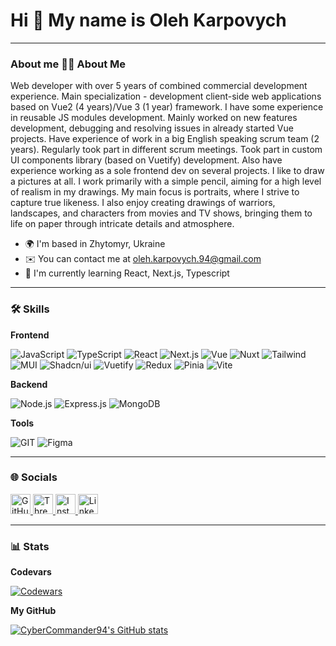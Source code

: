 # Hi 👋 My name is Oleh Karpovych

---

### About me 👨‍💻 About Me

Web developer with over 5 years of combined commercial development experience. Main specialization - development client-side web applications based on Vue2 (4 years)/Vue 3 (1 year) framework. I have some experience in reusable JS modules development. Mainly worked on new features development, debugging and resolving issues in already started Vue projects. Have experience of work in a big English speaking scrum team (2 years). Regularly took part in different scrum meetings. Took part in custom UI components library (based on Vuetify) development. Also have experience working as a sole frontend dev on several projects. I like to draw a pictures at all. I work primarily with a simple pencil, aiming for a high level of realism in my drawings. My main focus is portraits, where I strive to capture true likeness. I also enjoy creating drawings of warriors, landscapes, and characters from movies and TV shows, bringing them to life on paper through intricate details and atmosphere.

- 🌍 I'm based in Zhytomyr, Ukraine
- ✉️ You can contact me at [oleh.karpovych.94@gmail.com](mailto:oleh.karpovych.94@gmail.com)
- 🧠 I'm currently learning React, Next.js, Typescript

---

### 🛠 Skills

**Frontend**

![JavaScript](https://img.shields.io/badge/JavaScript-F7DF1E?style=for-the-badge&logo=javascript&logoColor=black)
![TypeScript](https://img.shields.io/badge/TypeScript-3178c6?style=for-the-badge&logo=typescript&logoColor=white)
![React](https://img.shields.io/badge/React-20232a?style=for-the-badge&logo=react&logoColor=61dafb)
![Next.js](https://img.shields.io/badge/Next.js-000000?style=for-the-badge&logo=nextdotjs&logoColor=white)
![Vue](https://img.shields.io/badge/Vue-ffffff?style=for-the-badge&logo=vuedotjs&logoColor=4FC08D)
![Nuxt](https://img.shields.io/badge/Nuxt-ffffff?style=for-the-badge&logo=nuxt&logoColor=00DC82)
![Tailwind](https://img.shields.io/badge/Tailwind-20232a?style=for-the-badge&logo=tailwindcss&logoColor=06B6D4)
![MUI](https://img.shields.io/badge/MUI-20232a?style=for-the-badge&logo=mui&logoColor=%23007FFF)
![Shadcn/ui](https://img.shields.io/badge/Shadcn%2Fui-ffffff?style=for-the-badge&logo=shadcnui&logoColor=000000)
![Vuetify](https://img.shields.io/badge/Vuetify-ffffff?style=for-the-badge&logo=vuetify&logoColor=1867C0)
![Redux](https://img.shields.io/badge/Redux-ffffff?style=for-the-badge&logo=redux&logoColor=764ABC)
![Pinia](https://img.shields.io/badge/Pinia-25c2a0?style=for-the-badge&logo=pinia&logoColor=FFD859)
![Vite](https://img.shields.io/badge/Vite-ffffff?style=for-the-badge&logo=vite&logoColor=646CFF)

**Backend**

![Node.js](https://img.shields.io/badge/Node.JS-20232a?style=for-the-badge&logo=nodedotjs&logoColor=5FA04E)
![Express.js](https://img.shields.io/badge/Express-ffffff?style=for-the-badge&logo=express&logoColor=000000)
![MongoDB](https://img.shields.io/badge/MongoDB-20232a?style=for-the-badge&logo=mongodb&logoColor=47A248)

**Tools**

![GIT](https://img.shields.io/badge/GIT-20232a?style=for-the-badge&logo=git&logoColor=F05032)
![Figma](https://img.shields.io/badge/Figma-ffffff?style=for-the-badge&logo=figma&logoColor=F24E1E)

---

### 🌐 Socials

<a href="https://www.github.com/CyberCommander94" target="_blank" rel="noreferrer"> <picture> <source media="(prefers-color-scheme: dark)" srcset="https://raw.githubusercontent.com/danielcranney/readme-generator/main/public/icons/socials/github-dark.svg" /> <source media="(prefers-color-scheme: light)" srcset="https://raw.githubusercontent.com/danielcranney/readme-generator/main/public/icons/socials/github.svg" /> <img src="https://raw.githubusercontent.com/danielcranney/readme-generator/main/public/icons/socials/github.svg" width="32" height="32" alt="GitHub" title="GitHub" /> </picture> </a>
<a href="https://www.threads.net/@ewizardua" target="_blank" rel="noreferrer"> <picture> <source media="(prefers-color-scheme: dark)" srcset="https://raw.githubusercontent.com/danielcranney/readme-generator/main/public/icons/socials/threads-dark.svg" /> <source media="(prefers-color-scheme: light)" srcset="https://raw.githubusercontent.com/danielcranney/readme-generator/main/public/icons/socials/threads.svg" /> <img src="https://raw.githubusercontent.com/danielcranney/readme-generator/main/public/icons/socials/threads.svg" width="32" height="32" alt="Threads" title="Threads" /> </picture> </a>
<a href="https://www.instagram.com/ewizardua/" target="_blank" rel="noreferrer"> <picture> <source media="(prefers-color-scheme: dark)" srcset="https://raw.githubusercontent.com/danielcranney/readme-generator/main/public/icons/socials/instagram-dark.svg" /> <source media="(prefers-color-scheme: light)" srcset="https://raw.githubusercontent.com/danielcranney/readme-generator/main/public/icons/socials/instagram.svg" /> <img src="https://raw.githubusercontent.com/danielcranney/readme-generator/main/public/icons/socials/instagram.svg" width="32" height="32" alt="Instagram" title="Instagram" /> </picture> </a>
<a href="https://www.linkedin.com/in/oleh-karpovych-512942103" target="_blank" rel="noreferrer"> <picture> <source media="(prefers-color-scheme: dark)" srcset="https://raw.githubusercontent.com/danielcranney/readme-generator/main/public/icons/socials/linkedin-dark.svg" /> <source media="(prefers-color-scheme: light)" srcset="https://raw.githubusercontent.com/danielcranney/readme-generator/main/public/icons/socials/linkedin.svg" /> <img src="https://raw.githubusercontent.com/danielcranney/readme-generator/main/public/icons/socials/linkedin.svg" width="32" height="32" alt="LinkedIn" title="LinkedIn" /> </picture> </a>

---

### 📊 Stats

**Codevars**

<a href="https://github.com/CyberCommander94" target="_blank" rel="noreferrer">
  <img src="https://www.codewars.com/users/Oleh%20Karpovych/badges/large" alt="Codewars" />
</a>

**My GitHub**

<a href="http://www.github.com/CyberCommander94"><img src="https://github-readme-stats.vercel.app/api?username=CyberCommander94&show_icons=true&hide=&count_private=true&title_color=0891b2&text_color=ffffff&icon_color=0891b2&bg_color=1c1917&hide_border=true&show_icons=true" alt="CyberCommander94's GitHub stats" /></a>

